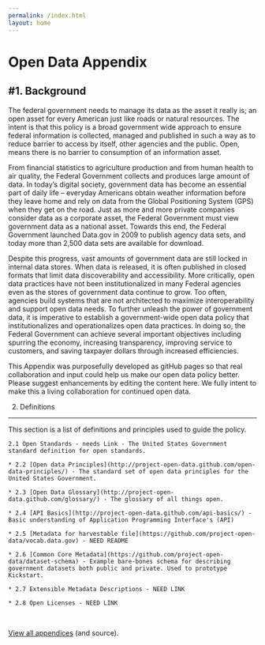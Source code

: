 ```yaml
---
permalink: /index.html
layout: home
---
```



Open Data Appendix
==================


#1. Background
-------------

The federal government needs to  manage its data as the asset it really is; an open asset for every American just like roads or natural resources. The intent is that this policy is a broad government wide approach to ensure federal information is collected, managed and published in such a way as to reduce barrier to access by itself, other agencies and the public.  Open, means there is no barrier to consumption of an information asset.  

From financial statistics to agriculture production and from human health to air quality, the Federal Government collects and produces large amount of data.  In today’s digital society, government data has become an essential part of daily life – everyday Americans obtain weather information before they leave home and rely on data from the Global Positioning System (GPS) when they get on the road.  Just as more and more private companies consider data as a corporate asset, the Federal Government must view government data as a national asset.  Towards this end, the Federal Government launched Data.gov in 2009 to publish agency data sets, and today more than 2,500 data sets are available for download.

Despite this progress, vast amounts of government data are still locked in internal data stores. When data is released, it is often published in closed formats that limit data discoverability and accessibility.  More critically, open data practices have not been institutionalized in many Federal agencies even as the stores of government data continue to grow.  Too often, agencies build systems that are not architected to maximize interoperability and support open data needs.  To further unleash the power of government data, it is imperative to establish a government-wide open data policy that institutionalizes and operationalizes open data practices.  In doing so, the Federal Government can achieve several important objectives including spurring the economy, increasing transparency, improving service to customers, and saving taxpayer dollars through increased efficiencies.

This Appendix was purposefully developed as gitHub pages so that real collaboration and input could help us make our open data policy better.  Please suggest enhancements by editing the content here.  We fully intent to make this a living collaboration for continued open data.


2. Definitions
---------------
This section is a list of definitions and principles used to guide the policy.

	2.1 Open Standards - needs Link - The United States Government standard definition for open standards.

	* 2.2 [Open data Principles](http://project-open-data.github.com/open-data-principles/) - The standard set of open data principles for the United States Government.

	* 2.3 [Open Data Glossary](http://project-open-data.github.com/glossary/) - The glossary of all things open.
	
	* 2.4 [API Basics](http://project-open-data.github.com/api-basics/) - Basic understanding of Application Programming Interface's (API)
	
	* 2.5 [Metadata for harvestable file](https://github.com/project-open-data/vocab.data.gov) - NEED README
	
	* 2.6 [Common Core Metadata](https://github.com/project-open-data/dataset-schema) - Example bare-bones schema for describing government datasets both public and private. Used to prototype Kickstart.
	
	* 2.7 Extensible Metadata Descriptions - NEED LINK
	
	* 2.8 Open Licenses - NEED LINK

<ul id="github-widget" data-type="repos" data-org="project-open-data" data-limit="100">&nbsp;</ul>

<a href="http://github.com/project-open-data/">View all appendices</a> (and source).